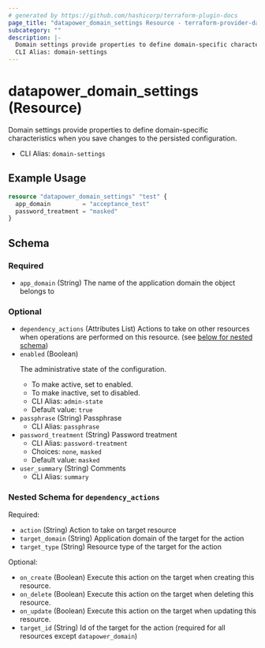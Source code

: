 ```yaml
---
# generated by https://github.com/hashicorp/terraform-plugin-docs
page_title: "datapower_domain_settings Resource - terraform-provider-datapower"
subcategory: ""
description: |-
  Domain settings provide properties to define domain-specific characteristics when you save changes to the persisted configuration.
  CLI Alias: domain-settings
---
```


# datapower_domain_settings (Resource)

Domain settings provide properties to define domain-specific characteristics when you save changes to the persisted configuration.
  - CLI Alias: `domain-settings`

## Example Usage

```terraform
resource "datapower_domain_settings" "test" {
  app_domain         = "acceptance_test"
  password_treatment = "masked"
}
```

<!-- schema generated by tfplugindocs -->
## Schema

### Required

- `app_domain` (String) The name of the application domain the object belongs to

### Optional

- `dependency_actions` (Attributes List) Actions to take on other resources when operations are performed on this resource. (see [below for nested schema](#nestedatt--dependency_actions))
- `enabled` (Boolean) <p>The administrative state of the configuration.</p><ul><li>To make active, set to enabled.</li><li>To make inactive, set to disabled.</li></ul>
  - CLI Alias: `admin-state`
  - Default value: `true`
- `passphrase` (String) Passphrase
  - CLI Alias: `passphrase`
- `password_treatment` (String) Password treatment
  - CLI Alias: `password-treatment`
  - Choices: `none`, `masked`
  - Default value: `masked`
- `user_summary` (String) Comments
  - CLI Alias: `summary`

<a id="nestedatt--dependency_actions"></a>
### Nested Schema for `dependency_actions`

Required:

- `action` (String) Action to take on target resource
- `target_domain` (String) Application domain of the target for the action
- `target_type` (String) Resource type of the target for the action

Optional:

- `on_create` (Boolean) Execute this action on the target when creating this resource.
- `on_delete` (Boolean) Execute this action on the target when deleting this resource.
- `on_update` (Boolean) Execute this action on the target when updating this resource.
- `target_id` (String) Id of the target for the action (required for all resources except `datapower_domain`)
